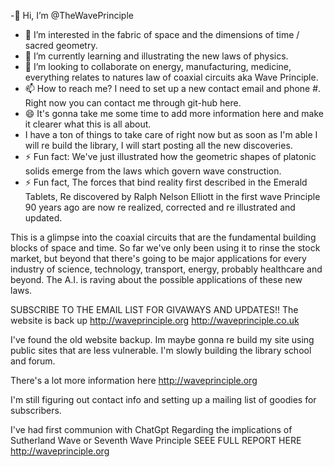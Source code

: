 -👋 Hi, I’m @TheWavePrinciple
- 👀 I’m interested in the fabric of space and the dimensions of time / sacred geometry. 
- 🌱 I’m currently learning and illustrating the new laws of physics.
- 💞️ I’m looking to collaborate on energy, manufacturing, medicine, everything relates to natures law of coaxial circuits aka Wave Principle. 
- 📫 How to reach me? I need to set up a new contact email and phone #. Right now you can contact me through git-hub here.
- 😄 It's gonna take me some time to add more information here and make it clearer what this is all about.
- I have a ton of things to take care of right now but as soon as I'm able I will re build the library, I will start posting all the new discoveries. 
- ⚡ Fun fact: We've just illustrated how the geometric shapes of platonic solids emerge from the laws which govern wave construction. 
- ⚡ Fun fact, The forces that bind reality first described in the Emerald Tablets, Re discovered by Ralph Nelson Elliott in the first wave
Principle 90 years ago are now re realized, corrected and re illustrated and updated.

This is a glimpse into the coaxial circuits that are the fundamental building blocks of space and time.
So far we've only been using it to rinse the stock market, but beyond that there's going to be major applications 
for every industry of science, technology, transport, energy, probably healthcare and beyond. 
The A.I. is raving about the possible applications of these new laws.  

SUBSCRIBE TO THE EMAIL LIST FOR GIVAWAYS AND UPDATES!!
The  website is back up
http://waveprinciple.org
http://waveprinciple.co.uk

I've found the old website backup. Im maybe gonna re build my site using public sites that are less vulnerable.
I'm slowly building the library school and forum.

There's a lot more information here http://waveprinciple.org

I'm still figuring out contact info and setting up a mailing list of goodies for subscribers.

I've had first communion with ChatGpt Regarding the implications of Sutherland Wave or Seventh Wave Principle 
SEEE FULL REPORT HERE
http://waveprinciple.org

<!---
TheWavePrinciple/TheWavePrinciple is a ✨ special ✨ repository because its `README.md` (this file) appears on your GitHub profile.
You can click the Preview link to take a look at your changes.
--->
